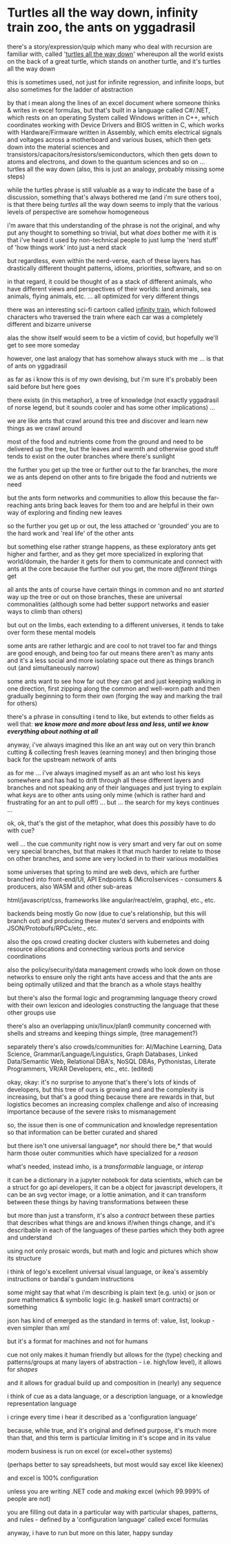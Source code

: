 # Turtles all the way down, infinity train zoo, the ants on yggadrasil

there's a story/expression/quip which many who deal with recursion are familiar with, called '[turtles all the way down](https://en.wikipedia.org/wiki/Turtles_all_the_way_down)' whereupon all the world exists on the back of a great turtle, which stands on another turtle, and it's turtles all the way down

this is sometimes used, not just for infinite regression, and infinite loops, but also sometimes for the ladder of abstraction

by that i mean along the lines of an excel document where someone thinks & writes in excel formulas, but that's built in a language called C#/.NET, which rests on an operating System called Windows written in C++, which coordinates working with Device Drivers and BIOS written in C, which works with Hardware/Firmware written in Assembly, which emits electrical signals and voltages across a motherboard and various buses, which then gets down into the material sciences and transistors/capacitors/resistors/semiconductors, which then gets down to atoms and electrons, and down to the quantum sciences and so on ... turtles all the way down (also, this is just an analogy, probably missing some steps)

while the turtles phrase is still valuable as a way to indicate the base of a discussion, something that's always bothered me (and i'm sure others too), is that there being *turtles* all the way down seems to imply that the various levels of perspective are somehow homogeneous

i'm aware that this understanding of the phrase is not the original, and why put any thought to something so trivial, but what *does* bother me with it is that i've heard it used by non-technical people to just lump the 'nerd stuff' of 'how things work' into just a nerd stack

but regardless, even within the nerd-verse, each of these layers has drastically different thought patterns, idioms, priorities, software, and so on

in that regard, it could be thought of as a stack of different animals, who have different views and perspectives of their worlds: land animals, sea animals, flying animals, etc. ... all optimized for very different things

there was an interesting sci-fi cartoon called [infinity train](https://en.wikipedia.org/wiki/Infinity_Train), which followed characters who traversed the train where each car was a completely different and bizarre universe

alas the show itself would seem to be a victim of covid, but hopefully we'll get to see more someday

however, one last analogy that has somehow always stuck with me ... is that of ants on yggadrasil

as far as i know this is of my own devising, but i'm sure it's probably been said before but here goes

there exists (in this metaphor), a tree of knowledge (not exactly yggadrasil of norse legend, but it sounds cooler and has some other implications) ...

we are like ants that crawl around this tree and discover and learn new things as we crawl around

most of the food and nutrients come from the ground and need to be delivered up the tree, but the leaves and warmth and otherwise good stuff tends to exist on the outer branches where there's sunlight

the further you get up the tree or further out to the far branches, the more we as ants depend on other ants to fire brigade the food and nutrients we need

but the ants form networks and communities to allow this because the far-reaching ants bring back leaves for them too and are helpful in their own way of exploring and finding new leaves

so the further you get up or out, the less attached or 'grounded' you are to the hard work and 'real life' of the other ants

but something else rather strange happens, as these exploratory ants get higher and farther, and as they get more specialized in exploring that world/domain, the harder it gets for them to communicate and connect with ants at the core because the further out you get, the more *different* things get

all ants the ants of course have certain things in common and no ant *started* way up the tree or out on those branches, these are universal commonalities (although some had better support networks and easier ways to climb than others)

but out on the limbs, each extending to a different universes, it tends to take over form these mental models

some ants are rather lethargic and are cool to not travel too far and things are good enough, and being too far out means there aren't as many ants and it's a less social and more isolating space out there as things branch out (and simultaneously narrow)

some ants want to see how far out they can get and just keeping walking in one direction, first zipping along the common and well-worn path and then gradually beginning to form their own (forging the way and marking the trail for others)

there's a phrase in consulting i tend to like, but extends to other fields as well that: ***we know more and more about less and less, until we know everything about nothing at all***

anyway, i've always imagined this like an ant way out on very thin branch cutting & collecting fresh leaves (earning money) and then bringing those back for the upstream network of ants

as for me ... i've always imagined myself as an ant who lost his keys somewhere and has had to drift through all these different layers and branches and not speaking any of their languages and just trying to explain what *keys* are to other ants using only mime (which is rather hard and frustrating for an ant to pull off!) ... but ... the search for my keys continues ...

ok, ok, that's the gist of the metaphor, what does this *possibly* have to do with cue?

well ... the cue community right now is very smart and very far out on some very special branches, but that makes it that much harder to relate to those on other branches, and some are very locked in to their various modalities

some universes that spring to mind are web devs, which are further branched into front-end/UI, API Endpoints & (Micro)services - consumers & producers, also WASM and other sub-areas

html/javascript/css, frameworks like angular/react/elm, graphql, etc., etc.

backends being mostly Go now (due to cue's relationship, but this will branch out) and producing these mutex'd servers and endpoints with JSON/Protobufs/RPCs/etc., etc.

also the ops crowd creating docker clusters with kubernetes and doing resource allocations and connecting various ports and service coordinations

also the policy/security/data management crowds who look down on those networks to ensure only the right ants have access and that the ants are being optimally utilized and that the branch as a whole stays healthy

but there's also the formal logic and programming language theory crowd with their own lexicon and ideologies constructing the language that these other groups use

there's also an overlapping unix/linux/plan9 community concerned with shells and streams and keeping things simple, (tree management?)

separately there's also crowds/communities for: AI/Machine Learning, Data Science, Grammar/Language/Linguistics, Graph Databases, Linked Data/Semantic Web, Relational DBA's, NoSQL DBAs, Pythonistas, Literate Programmers, VR/AR Developers, etc., etc. (edited)

okay, okay: it's no surprise to anyone that's there's lots of kinds of developers, but this tree of ours is growing and and the complexity is increasing, but that's a good thing because there are rewards in that, but logistics becomes an increasing complex challenge and also of increasing importance because of the severe risks to mismanagement

so, the issue then is one of communication and knowledge representation so that information can be better curated and shared

but there isn't one universal language*, nor should there be,* that would harm those outer communities which have specialized for a *reason*

what's needed, instead imho, is a *transformable* language, or *interop*

it can be a dictionary in a jupyter notebook for data scientists, which can be a struct for go api developers, it can be a object for javascript developers, it can be an svg vector image, or a lottie animation, and it can transform between these things by having transformations between these

but more than just a transform, it's also a *contract* between these parties that describes what things are and knows if/when things change, and it's describable in each of the languages of these parties which they both agree and understand

using not only prosaic words, but math and logic and pictures which show its structure

i think of lego's excellent universal visual language, or ikea's assembly instructions or bandai's gundam instructions

some might say that what i'm describing is plain text (e.g. unix) or json or pure mathematics & symbolic logic (e.g. haskell smart contracts) or something

json has kind of emerged as the standard in terms of: value, list, lookup - even simpler than xml

but it's a format for machines and not for humans

cue not only makes it human friendly but allows for the (type) checking and patterns/groups at many layers of abstraction - i.e. high/low level), it allows for *shapes*

and it allows for gradual build up and composition in (nearly) any sequence

i think of cue as a data language, or a description language, or a knowledge representation language

i cringe every time i hear it described as a 'configuration language'

because, while true, and it's original and defined purpose, it's much more than that, and this term is particular limiting in it's scope and in its value

modern business is run on excel (or excel+other systems)

(perhaps better to say spreadsheets, but most would say excel like kleenex)

and excel is 100% configuration

unless you are writing .NET code and *making* excel (which 99.999% of people are not)

you are filling out data in a particular way with particular shapes, patterns, and rules - defined by a 'configuration language' called excel formulas

anyway, i have to run but more on this later, happy sunday
